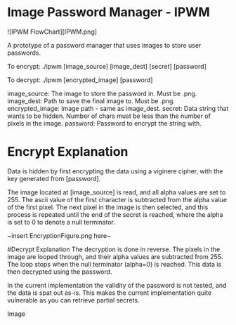 # Image Password Manager - IPWM

![IPWM FlowChart][IPWM.png]

A prototype of a password manager that uses images to store user passwords.

To encrypt: ./ipwm [image_source] [image_dest] [secret] [password]

To decrypt: ./ipwm [encrypted_image] [password]

image_source: The image to store the password in. Must be .png.
image_dest: Path to save the final image to. Must be .png.
encrypted_image: Image path - same as image_dest.
secret: Data string that wants to be hidden. Number of chars must be less than the number of pixels in the image.
password: Password to encrypt the string with.

# Encrypt Explanation
Data is hidden by first encrypting the data using a viginere cipher, with the key generated from [password].

The image located at [image_source] is read, and all alpha values are set to 255. The ascii value of the first character is subtracted from the alpha value of the first pixel. The next pixel in the image is then selected, and this process is repeated until the end of the secret is reached, where the alpha is set to 0 to denote a null terminator.

~insert EncryptionFigure.png here~

#Decrypt Explanation
The decryption is done in reverse. The pixels in the image are looped through, and their alpha values are subtracted from 255. The loop stops when the null terminator (alpha=0) is reached. This data is then decrypted using the password.

In the current implementation the validity of the password is not tested, and the data is spat out as-is. This makes the current implementation quite vulnerable as you can retrieve partial secrets.

Image
